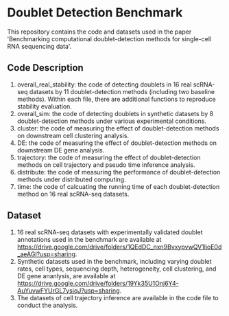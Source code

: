 # Doublet Detection Benchmark

This repository contains the code and datasets used in the paper 'Benchmarking computational doublet-detection methods for single-cell RNA sequencing data'.

## Code Description

1. overall_real_stability: the code of detecting doublets in 16 real scRNA-seq datasets by 11 doublet-detection methods (including two baseline methods). Within each file, there are additional functions to reproduce stability evaluation.
2. overall_sim: the code of detecting doublets in synthetic datasets by 8 doublet-detection methods under various experimental conditions.
3. cluster: the code of measuring the effect of doublet-detection methods on downstream cell clustering analysis.
4. DE: the code of measuring the effect of doublet-detection methods on downstream DE gene analysis.
5. trajectory: the code of measuring the effect of doublet-detection methods on cell trajectory and pseudo time inference analysis.
6. distribute: the code of measuring the performance of doublet-detection methods under distributed computing.
7. time: the code of calcuating the running time of each doublet-detection method on 16 real scRNA-seq datasets.

## Dataset

1. 16 real scRNA-seq datasets with experimentally validated doublet annotations used in the benchmark are available at 
https://drive.google.com/drive/folders/1QEdDC_nxn9BvxypvwQV1lioE0d_aeAGI?usp=sharing.
2. Synthetic datasets used in the benchmark, including varying doublet rates, cell types, sequencing depth, heterogeneity, cell clustering, and DE gene ananlysis, are available at 
https://drive.google.com/drive/folders/19Yk35U1Onj6Y4-AuYuvwFYUrGL7ysiqJ?usp=sharing.
3. The datasets of cell trajectory inference are available in the code file to conduct the analysis.
